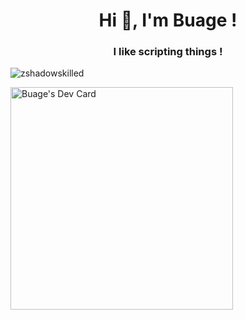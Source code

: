 <h1 align="center">Hi 👋, I'm Buage !</h1>
<h3 align="center">I like scripting things !</h3>
<p align="left"> <img src="https://komarev.com/ghpvc/?username=zshadowskilled&label=Profile%20views&color=0e75b6&style=flat" alt="zshadowskilled" /> </p>
<a href="https://app.daily.dev/buage"><img src="https://api.daily.dev/devcards/v2/2Qa8v0tapoLM2OExwBS3c.png?type=default&r=ryp" width="356" alt="Buage's Dev Card"/></a>
